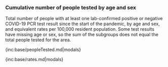 ### Cumulative number of people tested by age and sex 

Total number of people with at least one lab-confirmed positive or negative COVID-19 PCR test result since the start of the pandemic, by age and sex, and equivalent rates per 100,000 resident population. Some test results have missing age or sex, so the sum of the subgroups does not equal the total people tested for the area.

{inc:base/peopleTested.md|modals}

{inc:base/rates.md|modals}